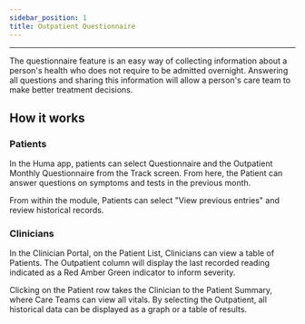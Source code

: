 ```yaml
---
sidebar_position: 1
title: Outpatient Questionnaire
---
```


**  **

The questionnaire feature is an easy way of collecting information about a person's health who does not require to be admitted overnight. Answering all questions and sharing this information will allow a person's care team to make better treatment decisions.

## How it works



### Patients
 
In the Huma app, patients can select Questionnaire and the Outpatient Monthly Questionnaire from the Track screen. From here, the Patient can answer questions on symptoms and tests in the previous month.

<!-- ![Add a Outpatient Monthly result](./assets/blood-glucose.svg) -->

From within the module, Patients can select "View previous entries" and review historical records.

### Clinicians

In the Clinician Portal, on the Patient List, Clinicians can view a table of Patients. The Outpatient column will display the last recorded reading indicated as a Red Amber Green indicator to inform severity. 

<!-- ![View Outpatient from the Patient List](./assets/cp-patient-list-blood-glucose.svg) -->

Clicking on the Patient row takes the Clinician to the Patient Summary, where Care Teams can view all vitals. By selecting the Outpatient, all historical data can be displayed as a graph or a table of results.